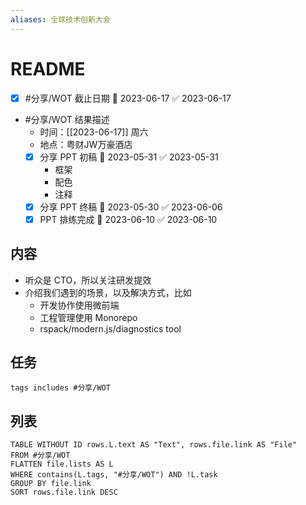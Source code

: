 ```yaml
---
aliases: 全球技术创新大会
---
```


# README

- [x] #分享/WOT 截止日期 📅 2023-06-17 ✅ 2023-06-17
- #分享/WOT 结果描述
	- 时间：[[2023-06-17]] 周六
	- 地点：粤财JW万豪酒店
	- [x] 分享 PPT 初稿 📅 2023-05-31 ✅ 2023-05-31
		- 框架
		- 配色
		- 注释
	- [x] 分享 PPT 终稿 📅 2023-05-30 ✅ 2023-06-06
	- [x] PPT 排练完成 📅 2023-06-10 ✅ 2023-06-10

## 内容
- 听众是 CTO，所以关注研发提效
- 介绍我们遇到的场景，以及解决方式，比如
	- 开发协作使用微前端
	- 工程管理使用 Monorepo
	- rspack/modern.js/diagnostics tool

## 任务
```tasks
tags includes #分享/WOT 
```

## 列表
```dataview
TABLE WITHOUT ID rows.L.text AS "Text", rows.file.link AS "File"
FROM #分享/WOT 
FLATTEN file.lists AS L
WHERE contains(L.tags, "#分享/WOT") AND !L.task
GROUP BY file.link
SORT rows.file.link DESC
```